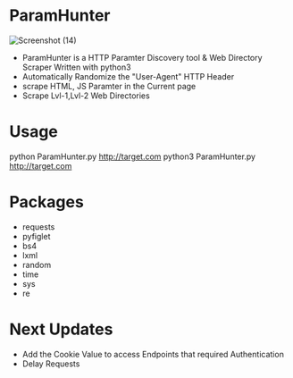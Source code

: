 # ParamHunter

![Screenshot (14)](https://user-images.githubusercontent.com/51271019/157546169-65ecf0c7-306e-482e-a897-a00218c005e9.png)

* ParamHunter is a HTTP Paramter Discovery tool & Web Directory Scraper Written with python3 
* Automatically Randomize the "User-Agent" HTTP Header 
* scrape HTML, JS Paramter in the Current page 
* Scrape Lvl-1,Lvl-2 Web Directories

# Usage
python ParamHunter.py http://target.com
python3 ParamHunter.py http://target.com

# Packages
* requests
* pyfiglet
* bs4
* lxml
* random
* time
* sys
* re

# Next Updates
* Add the Cookie Value to access Endpoints that required Authentication
* Delay Requests 
